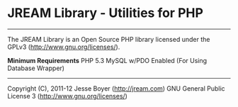 # JREAM Library - Utilities for PHP
***
The JREAM Library is an Open Source PHP library licensed under the GPLv3 (http://www.gnu.org/licenses/).

**Minimum Requirements**
PHP 5.3
MySQL w/PDO Enabled (For Using Database Wrapper)


***

Copyright (C), 2011-12 Jesse Boyer (<http://jream.com>)
GNU General Public License 3 (<http://www.gnu.org/licenses/>)